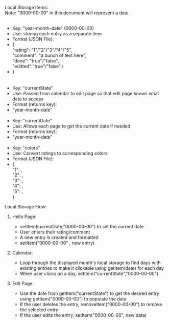 Local Storage Items:\
Note: "0000-00-00" in this document will represent a date
<br><br>
- Key: "year-month-date" (0000-00-00) 
- Use: storing each entry as a separate item
- Format (JSON File):
- {\
      "rating":  "1"/"2"/"3"/"4"/"5",\
      "comment": "a bunch of text here",\
      "done": "true"/"false",\
      "editted":"true"/"false",\
- }\
<br><br>
- Key: "currentState"
- Use: Passed from calendar to edit page 
       so that edit page knows what date to access
- Format (returns key):
- "year-month-date"
<br><br>
- Key: "currentDate"
- Use: Allows each page to get the current date if needed
- Format (returns key):
- "year-month-date"
<br><br>
- Key: "colors"
- Use: Convert ratings to corresponding colors
- Format (JSON File):
- {\
        "1": ,\
        "2": ,\
        "3": ,\
        "4": ,\
        "5": ,\
  }


Local Storage Flow:
1) Hello Page:
    - setItem(currentDate,"0000-00-00") to set the current date
    - User enters their rating/comment
    - A new entry is created and formatted
    - setItem("0000-00-00" , new entry)
  
2) Calendar:
   - Loop through the displayed month's local storage to find days with existing entries
     to make it clickable using getItem(date) for each day
   - When user clicks on a day, setItem("currentState","0000-00-00")

3) Edit Page:
   - Use the date from getItem("currentState") to get the desired entry using 
    getItem("0000-00-00") to populate the data
   - If the user deletes the entry, removeItem("0000-00-00") to remove the selected entry
   - If the user edits the entry, setItem("0000-00-00", new data)


